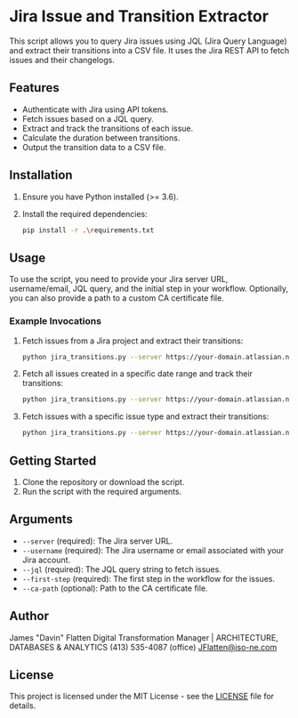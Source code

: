 # Jira Issue and Transition Extractor

This script allows you to query Jira issues using JQL (Jira Query Language) and extract their transitions into a CSV file. It uses the Jira REST API to fetch issues and their changelogs.

## Features

- Authenticate with Jira using API tokens.
- Fetch issues based on a JQL query.
- Extract and track the transitions of each issue.
- Calculate the duration between transitions.
- Output the transition data to a CSV file.

## Installation

1. Ensure you have Python installed (>= 3.6).
2. Install the required dependencies:

    ```bash
    pip install -r .\requirements.txt
    ```

## Usage

To use the script, you need to provide your Jira server URL, username/email, JQL query, and the initial step in your workflow. Optionally, you can also provide a path to a custom CA certificate file.

### Example Invocations

1. Fetch issues from a Jira project and extract their transitions:

    ```bash
    python jira_transitions.py --server https://your-domain.atlassian.net --username your-email@example.com --jql 'project = TR AND status = Open' --first-step 'Backlog'
    ```

2. Fetch all issues created in a specific date range and track their transitions:

    ```bash
    python jira_transitions.py --server https://your-domain.atlassian.net --username your-email@example.com --jql 'created >= 2024-01-01 AND created <= 2024-11-20' --first-step 'To Do'
    ```

3. Fetch issues with a specific issue type and extract their transitions:

    ```bash
    python jira_transitions.py --server https://your-domain.atlassian.net --username your-email@example.com --jql 'issuetype = "Bug" AND status = "In Progress"' --first-step 'Open'
    ```

## Getting Started

1. Clone the repository or download the script.
2. Run the script with the required arguments.

## Arguments

- `--server` (required): The Jira server URL.
- `--username` (required): The Jira username or email associated with your Jira account.
- `--jql` (required): The JQL query string to fetch issues.
- `--first-step` (required): The first step in the workflow for the issues.
- `--ca-path` (optional): Path to the CA certificate file.

## Author

James "Davin" Flatten
Digital Transformation Manager | ARCHITECTURE, DATABASES & ANALYTICS 
(413) 535-4087 (office) 
JFlatten@iso-ne.com 

## License

This project is licensed under the MIT License - see the [LICENSE](LICENSE) file for details.

